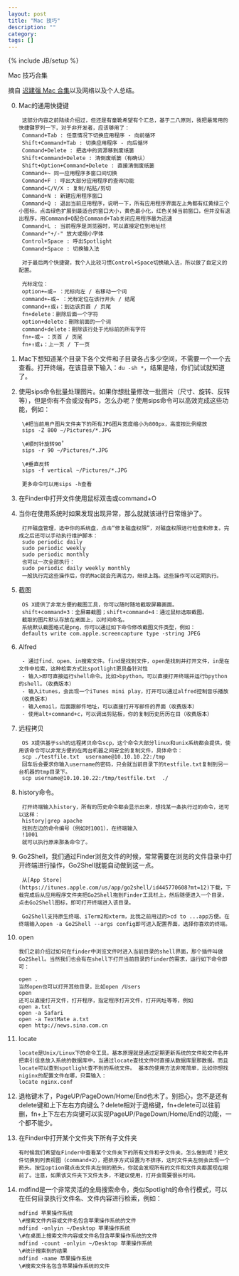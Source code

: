 ```yaml
---
layout: post
title: "Mac 技巧"
description: ""
category: 
tags: []
---
```

{% include JB/setup %}

Mac 技巧合集

摘自 [迟建强 Mac 合集](http://www.ituring.com.cn/minibook/516)以及网络以及个人总结。

0. Mac的通用快捷键

        这部分内容之前陆续介绍过，但还是有童靴希望有个汇总，基于二八原则，我把最常用的快捷键罗列一下，对于非开发者，应该够用了：
        Command+Tab : 任意情况下切换应用程序 - 向前循环
        Shift+Command+Tab : 切换应用程序 - 向后循环
        Command+Delete : 把选中的资源移到废纸篓
        Shift+Command+Delete : 清倒废纸篓（有确认）
        Shift+Option+Command+Delete : 直接清倒废纸篓
        Command+~ 同一应用程序多窗口间切换
        Command+F : 呼出大部分应用程序的查询功能
        Command+C/V/X : 复制/粘贴/剪切
        Command+N : 新建应用程序窗口
        Command+Q : 退出当前应用程序，说明一下，所有应用程序界面左上角都有红黄绿三个小图标，点击绿色扩展到最适合的窗口大小，黄色最小化，红色关掉当前窗口，但并没有退出程序。用Command+Q配合Command+Tab关闭应用程序最为迅速
        Command+L : 当前程序是浏览器时，可以直接定位到地址栏
        Command+"+/-" 放大或缩小字体
        Control+Space : 呼出Spotlight
        Command+Space : 切换输入法
        
        对于最后两个快捷键，我个人比较习惯Control+Space切换输入法，所以做了自定义的配置。

        光标定位：
        option+←或→ ：光标向左 / 右移动一个词
        command+←或→ ：光标定位在该行开头 / 结尾
        command+↑或↓：到达该页首 / 页尾
        fn+delete：删除后面一个字符
        option+delete：刪除前面的一个词
        command+delete：刪除该行处于光标前的所有字符
        fn+←或→ ：页首 / 页尾
        fn+↑或↓：上一页 / 下一页

1. Mac下想知道某个目录下各个文件和子目录各占多少空间，不需要一个一个去查看。打开终端，在该目录下输入：`du -sh *`，结果是啥，你们试试就知道了。 
2. 使用sips命令批量处理图片。如果你想批量修改一批图片（尺寸、旋转、反转等），但是你有不会或没有PS，怎么办呢？使用sips命令可以高效完成这些功能，例如：

        \#把当前用户图片文件夹下的所有JPG图片宽度缩小为800px，高度按比例缩放
        sips -Z 800 ~/Pictures/*.JPG

        \#顺时针旋转90˚
        sips -r 90 ~/Pictures/*.JPG

        \#垂直反转
        sips -f vertical ~/Pictures/*.JPG

        更多命令可以用sips -h查看

3. 在Finder中打开文件使用鼠标双击或command+O
4. 当你在使用系统时如果发现出现异常，那么就就该进行日常维护了。

        打开磁盘管理，选中你的系统盘，点击“修复磁盘权限”，对磁盘权限进行检查和修复。完成之后还可以手动执行维护脚本：
        sudo periodic daily
        sudo periodic weekly
        sudo periodic monthly
        也可以一次全部执行：
        sudo periodic daily weekly monthly
        一般执行完这些操作后，你的Mac就会充满活力，继续上路。这些操作可以定期执行。

5. 截图

        OS X提供了非常方便的截图工具，你可以随时随地截取屏幕画面。
        shift+command+3：全屏幕截图；shift+command+4：通过鼠标选取截图。
        截取的图片默认存放在桌面上，以时间命名。
        系统默认截图格式是png，你可以通过如下命令修改截图文件类型，例如：
        defaults write com.apple.screencapture type -string JPEG

6. Alfred

        - 通过find、open、in搜索文件。find是找到文件，open是找到并打开文件，in是在文件中检索，这种检索方式比spotlight更具备针对性
        - 输入>即可直接运行shell命令。比如>bpython，可以直接打开终端并运行bpython的shell。（收费版本）
        - 输入itunes，会出现一个iTunes mini play，打开可以通过alfred控制音乐播放（收费版本）
        - 输入email，后面跟邮件地址，可以直接打开写邮件的界面（收费版本）
        - 使用alt+command+c，可以调出剪贴板，你的复制历史历历在目（收费版本）

7. 远程拷贝

        OS X提供基于ssh的远程拷贝命令scp，这个命令大部分linux和unix系统都会提供，使用该命令可以非常方便的在两台机器之间安全的复制文件，具体命令：
        scp ./testfile.txt  username@10.10.10.22:/tmp
        回车后会要求你输入username的密码，只会就当前目录下的testfile.txt复制到另一台机器的tmp目录下。
        scp username@10.10.10.22:/tmp/testfile.txt  ./

8. history命令。

        打开终端输入history，所有的历史命令都会显示出来，想找某一条执行过的命令，还可以这样：
        history|grep apache
        找到左边的命令编号（例如时1001），在终端输入
        !1001
        就可以执行原来那条命令了。

9. Go2Shell，我们通过Finder浏览文件的时候，常常需要在浏览的文件目录中打开终端进行操作，Go2Shell就能自动做到这一点。

        从[App Store](https://itunes.apple.com/us/app/go2shell/id445770608?mt=12)下载，下载完成后从应用程序文件夹把Go2Shell拖到Finder工具栏上，然后随便进入一个目录，点击Go2Shell图标，即可打开终端进入该目录。

        Go2Shell支持原生终端、iTerm2和xterm，比我之前用过的>cd to ...app方便。在终端输入open -a Go2Shell --args config即可进入配置界面，选择你喜欢的终端。

10. open

        我们之前介绍过如何在finder中浏览文件时进入当前目录的shell界面，那个插件叫做Go2Shell。当然我们也会有在shell下打开当前目录的finder的需求，运行如下命令即可：

        open .
        当然open也可以打开其他目录，比如open /Users
        open
        还可以直接打开文件，打开程序，指定程序打开文件，打开网址等等，例如
        open a.txt
        open -a Safari
        open -a TextMate a.txt
        open http://news.sina.com.cn

11. locate

        locate是Unix/Linux下的命令工具，基本原理就是通过定期更新系统的文件和文件名并把索引信息放入系统的数据库中，当通过locate查找文件时直接从数据库里那数据。而且locate可以查到spotlight查不到的系统文件。 基本的使用方法非常简单，比如你想找niginx的配置文件在哪，只需输入：
        locate nginx.conf

12. 退格键木了，PageUP/PageDown/Home/End也木了。别担心，您不是还有delete键和上下左右方向键么？delete相对于退格键，fn+delete可以往前删，fn+上下左右方向键可以实现PageUP/PageDown/Home/End的功能，一个都不能少。

13. 在Finder中打开某个文件夹下所有子文件夹

        有时候我们希望在Finder中查看某个文件夹下的所有文件和子文件夹，怎么做到呢？把文件切换到列表视图（command+2），把排序方式设置为不排序，这时文件夹左侧会出现一个箭头。按住option键点击文件夹左侧的箭头，你就会发现所有的文件和文件夹都展现在眼前了。注意，如果该文件夹下文件太多，不建议使用，打开会需要很长时间。

14. mdfind是一个非常灵活的全局搜索命令，类似Spotlight的命令行模式，可以在任何目录执行文件名、文件内容进行检索，例如：

        mdfind 苹果操作系统    
        \#搜索文件内容或文件名包含苹果操作系统的文件
        mdfind -onlyin ~/Desktop 苹果操作系统
        \#在桌面上搜索文件内容或文件名包含苹果操作系统的文件
        mdfind -count -onlyin ~/Desktop 苹果操作系统
        \#统计搜索到的结果
        mdfind -name 苹果操作系统
        \#搜索文件名包含苹果操作系统的文件


